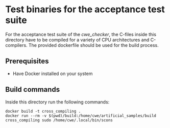 # Test binaries for the acceptance test suite

For the acceptance test suite of the *cwe_checker*,
the C-files inside this directory have to be compiled for a variety of CPU architectures and C-compilers.
The provided dockerfile should be used for the build process.

## Prerequisites

- Have Docker installed on your system

## Build commands

Inside this directory run the following commands:
```shell
docker build -t cross_compiling .
docker run --rm -v $(pwd)/build:/home/cwe/artificial_samples/build cross_compiling sudo /home/cwe/.local/bin/scons
```

